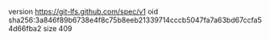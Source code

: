 version https://git-lfs.github.com/spec/v1
oid sha256:3a846f89b6738e4f8c75b8eeb21339714cccb5047fa7a63bd67ccfa54d66fba2
size 409
